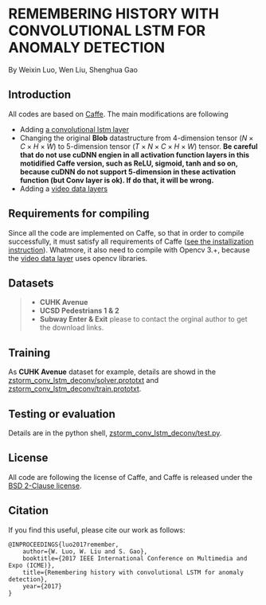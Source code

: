 # REMEMBERING HISTORY WITH CONVOLUTIONAL LSTM FOR ANOMALY DETECTION

By Weixin Luo, Wen Liu, Shenghua Gao

## Introduction
All codes are based on [Caffe](https://github.com/BVLC/caffe).
The main modifications are following
* Adding [a convolutional lstm layer](https://github.com/StevenLiuWen/convlstm_anomaly_detection/blob/master/include/caffe/layers/conv_lstm_layer.hpp)
* Changing the original **Blob** datastructure from 4-dimension tensor $(N \times C \times H \times W)$  to 5-dimension tensor $(T \times  N \times C \times H \times W)$ tensor. **Be careful that do not use cuDNN engien in all activation function layers in this motidified Caffe version, such as ReLU, sigmoid, tanh and so on, because cuDNN do not support 5-dimension in these activation function (but Conv layer is ok). If do that, it will be wrong.**
* Adding a [video data layers](https://github.com/StevenLiuWen/convlstm_anomaly_detection/blob/master/include/caffe/layers/video_data_layer.hpp)

## Requirements for compiling
Since all the code are implemented on Caffe, so that in order to compile successfully, it must satisfy all requirements of Caffe ([see the installization instruction](http://caffe.berkeleyvision.org/installation.html)).
Whatmore, it also need to compile with Opencv 3.+, because the [video data layer](https://github.com/StevenLiuWen/convlstm_anomaly_detection/blob/master/include/caffe/layers/video_data_layer.hpp) uses opencv libraries. 

## Datasets
>* **CUHK Avenue**
>* **UCSD Pedestrians 1 & 2**
>* **Subway Enter & Exit**
 please to contact the orginal author to get the download links.


## Training 
As **CUHK Avenue** dataset for example, details are showd in the [zstorm_conv_lstm_deconv/solver.prototxt](https://github.com/StevenLiuWen/convlstm_anomaly_detection/blob/master/zstorm_conv_lstm_deconv/solver.prototxt) and [zstorm_conv_lstm_deconv/train.prototxt](https://github.com/StevenLiuWen/convlstm_anomaly_detection/blob/master/zstorm_conv_lstm_deconv/train.prototxt).

## Testing or evaluation
Details are in the python shell, [zstorm_conv_lstm_deconv/test.py](https://github.com/StevenLiuWen/convlstm_anomaly_detection/blob/master/zstorm_conv_lstm_deconv/test.py).

## License 

All code are following the license of Caffe, and Caffe is released under the [BSD 2-Clause license](https://github.com/BVLC/caffe/blob/master/LICENSE).

## Citation
If you find this useful, please cite our work as follows:

```code
@INPROCEEDINGS{luo2017remember, 
	author={W. Luo, W. Liu and S. Gao}, 
	booktitle={2017 IEEE International Conference on Multimedia and Expo (ICME)}, 
	title={Remembering history with convolutional LSTM for anomaly detection}, 
	year={2017}
}
```
